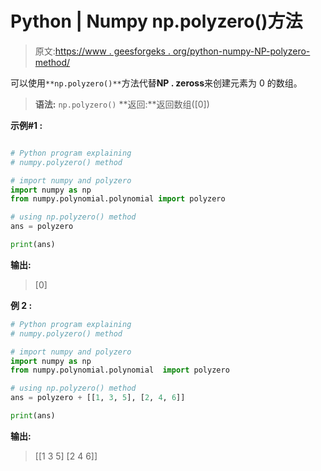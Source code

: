 # Python | Numpy np.polyzero()方法

> 原文:[https://www . geesforgeks . org/python-numpy-NP-polyzero-method/](https://www.geeksforgeeks.org/python-numpy-np-polyzero-method/)

可以使用`**np.polyzero()**`方法代替**NP . zeross**来创建元素为 0 的数组。

> **语法:** `np.polyzero()`
> **返回:**返回数组([0])

**示例#1 :**

```py

# Python program explaining
# numpy.polyzero() method 

# import numpy and polyzero
import numpy as np
from numpy.polynomial.polynomial import polyzero

# using np.polyzero() method
ans = polyzero

print(ans)
```

**输出:**

> [0]

**例 2 :**

```py
# Python program explaining
# numpy.polyzero() method 

# import numpy and polyzero
import numpy as np
from numpy.polynomial.polynomial  import polyzero

# using np.polyzero() method
ans = polyzero + [[1, 3, 5], [2, 4, 6]]

print(ans)
```

**输出:**

> [[1 3 5]
> [2 4 6]]